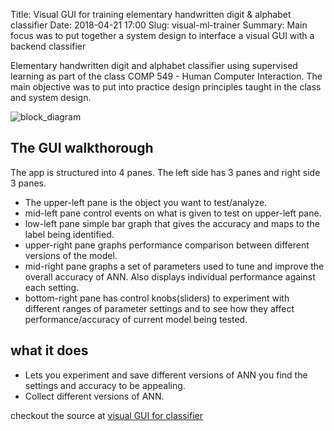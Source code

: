 Title: Visual GUI for training elementary handwritten digit & alphabet classifier
Date: 2018-04-21 17:00
Slug: visual-ml-trainer
Summary: Main focus was to put together a system design to interface a visual GUI with a backend classifier

Elementary handwritten digit and alphabet classifier using supervised learning as part of the class COMP 549 - Human Computer Interaction. The main objective was to put into practice design principles taught in the class and system design.

![block\_diagram]({attach}../images/diy/handwritten.gif)

## The GUI walkthorough
The app is structured into 4 panes. The left side has 3 panes and right side 3 panes.

 - The upper-left pane is the object you want to test/analyze.
 - mid-left pane control events on what is given to test on upper-left pane.
 - low-left pane simple bar graph that gives the accuracy and maps to the label being identified.
 - upper-right pane graphs performance comparison between different versions of the model.
 - mid-right pane graphs a set of parameters used to tune and improve the overall accuracy of ANN. Also displays individual performance against each setting.
 - bottom-right pane has control knobs(sliders) to experiment with different ranges of parameter settings and to see how they affect performance/accuracy of current model being tested.

## what it does

 * Lets you experiment and save different versions of ANN you find the settings and accuracy to be appealing.
 * Collect different versions of ANN.

checkout the source at [visual GUI for classifier](https://github.com/rihbyne/watch-ml-behave)
